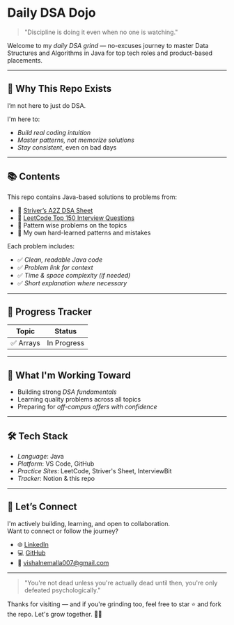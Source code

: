#  Daily DSA Dojo

> "Discipline is doing it even when no one is watching."  

Welcome to my *daily DSA grind* — no-excuses journey to master Data Structures and Algorithms in Java for top tech roles and product-based placements.

---

## 🎯 Why This Repo Exists

I’m not here to just do DSA.

I'm here to:
- *Build real coding intuition*
- *Master patterns, not memorize solutions*
- *Stay consistent*, even on bad days

---

## 📚 Contents

This repo contains Java-based solutions to problems from:

- 🔸 [Striver’s A2Z DSA Sheet](https://takeuforward.org/strivers-a2z-dsa-course/strivers-a2z-dsa-course-sheet-2/)
- 🔸 [LeetCode Top 150 Interview Questions](https://leetcode.com/list/xi4ci4ig/)
- 🔸 Pattern wise problems on the topics
- 🔸 My own hard-learned patterns and mistakes

Each problem includes:
- ✅ *Clean, readable Java code*
- ✅ *Problem link for context*
- ✅ *Time & space complexity (if needed)*
- ✅ *Short explanation where necessary*

---

## 🔄 Progress Tracker

| Topic                | Status  |
|--------------------  |---------|
| ✅ Arrays           |In Progress|


---

## 🧠 What I'm Working Toward

- Building strong *DSA fundamentals*
- Learning quality problems across all topics
- Preparing for *off-campus offers with confidence*

---

## 🛠 Tech Stack

- *Language*: Java  
- *Platform*: VS Code, GitHub  
- *Practice Sites*: LeetCode, Striver's Sheet, InterviewBit  
- *Tracker*: Notion & this repo

---

## 🤝 Let’s Connect

I'm actively building, learning, and open to collaboration.  
Want to connect or follow the journey?

- 🌐 [LinkedIn](https://www.linkedin.com/in/vishalnemalla)
- 💻 [GitHub](https://github.com/vishalnemalla07)
- 📩 vishalnemalla007@gmail.com

---

> "You're not dead unless you're actually dead until then, you're only defeated psychologically."  

Thanks for visiting — and if you're grinding too, feel free to star ⭐ and fork the repo. Let's grow together. 💪🔥
